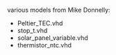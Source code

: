 various models from Mike Donnelly:

* Peltier_TEC.vhd
* stop_t.vhd
* solar_panel_variable.vhd
* thermistor_ntc.vhd 
